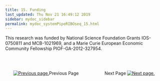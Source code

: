 ```yaml
---
title: 15. Funding
last_updated: Thu Nov 21 16:49:12 2019
sidebar: mydoc_sidebar
permalink: mydoc_systemPipeRIBOseq_15.html
---
```

This research was funded by National Science Foundation Grants IOS-0750811 and
MCB-1021969, and a Marie Curie European Economic Community Fellowship
PIOF-GA-2012-327954.

<br><br><center><a href="mydoc_systemPipeRIBOseq_14.html"><img src="images/left_arrow.png" alt="Previous page."></a>Previous Page &nbsp; &nbsp; &nbsp; &nbsp; &nbsp; &nbsp; &nbsp; &nbsp; &nbsp; &nbsp; Next Page
<a href="mydoc_systemPipeRIBOseq_16.html"><img src="images/right_arrow.png" alt="Next page."></a></center>

